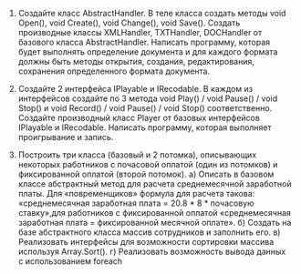 ﻿1. Создайте класс AbstractHandler. 
В теле класса создать методы void Open(), void Create(), void Change(), void Save(). 
Создать производные классы XMLHandler, TXTHandler, DOCHandler от базового класса AbstractHandler. 
Написать программу, которая будет выполнять определение документа и для каждого формата должны быть методы открытия, создания, редактирования, сохранения определенного формата документа. 

2. Создайте 2 интерфейса IPlayable и IRecodable. В каждом из интерфейсов создайте по 3 метода void Play() / void Pause() / void Stop() и void Record() / void Pause() / void Stop() соответственно. 
Создайте производный класс Player от базовых интерфейсов IPlayable и IRecodable. 
Написать программу, которая выполняет проигрывание и запись. 

3. Построить три класса (базовый и 2 потомка), описывающих некоторых работников с почасовой оплатой (один из потомков) и фиксированной оплатой (второй потомок).
а) Описать в базовом классе абстрактный метод для расчета среднемесячной заработной платы. Для «повременщиков» формула для расчета такова: «среднемесячная заработная плата = 20.8 * 8 * почасовую ставку»,для работников с фиксированной оплатой «среднемесячная заработная плата = фиксированной месячной оплате».
б) Создать на базе абстрактного класса массив сотрудников и заполнить его.
в) Реализовать интерфейсы для возможности сортировки массива используя Array.Sort().
г) Реализовать возможность вывода данных с использованием foreach
